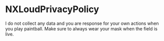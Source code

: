 # NXLoudPrivacyPolicy

I do not collect any data and you are response for your own actions when you play paintball. Make sure to always wear your mask when the field is live. 
